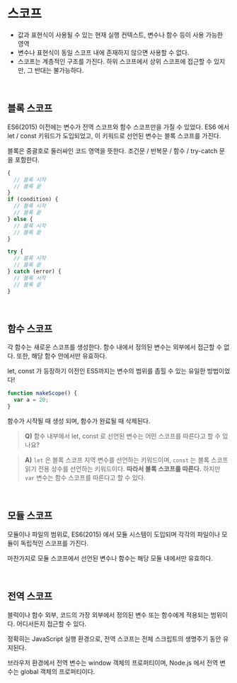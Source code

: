 # 스코프

- 값과 표현식이 사용될 수 있는 현재 실행 컨텍스트, 변수나 함수 등이 사용 가능한 영역
- 변수나 표현식이 동일 스코프 내에 존재하지 않으면 사용할 수 없다.
- 스코프는 계층적인 구조를 가진다. 하위 스코프에서 상위 스코프에 접근할 수 있지만, 그 반대는 불가능하다.

<br>

## 블록 스코프

ES6(2015) 이전에는 변수가 전역 스코프와 함수 스코프만을 가질 수 있었다. ES6 에서 let / const 키워드가 도입되었고, 이 키워드로 선언된 변수는 블록 스코프를 가진다.

블록은 중괄호로 둘러싸인 코드 영역을 뜻한다.
조건문 / 반복문 / 함수 / try-catch 문을 포함한다.

```jsx
{
  // 블록 시작
  // 블록 끝
}
if (condition) {
  // 블록 시작
  // 블록 끝
} else {
  // 블록 시작
  // 블록 끝
}
```

```jsx
try {
  // 블록 시작
  // 블록 끝
} catch (error) {
  // 블록 시작
  // 블록 끝
}
```

<br>

## 함수 스코프

각 함수는 새로운 스코프를 생성한다. 함수 내에서 정의된 변수는 외부에서 접근할 수 없다. 또한, 해당 함수 안에서만 유효하다.

let, const 가 등장하기 이전인 ES5까지는 변수의 범위를 좁힐 수 있는 유일한 방법이었다!

```jsx
function makeScope() {
  var a = 20;
}
```

함수가 시작될 때 생성 되며, 함수가 완료될 때 삭제된다.

> **Q)** 함수 내부에서 let, const 로 선언된 변수는 어떤 스코프를 따른다고 할 수 있나요?

> **A)** `let` 은 블록 스코프 지역 변수를 선언하는 키워드이며, `const` 는 블록 스코프 읽기 전용 상수를 선언하는 키워드이다. **따라서 블록 스코프를 따른다.** 하지만 `var` 변수는 함수 스코프를 따른다고 할 수 있다.

<br>

## 모듈 스코프

모듈이나 파일의 범위로, ES6(2015) 에서 모듈 시스템이 도입되며 각각의 파일이나 모듈이 독립적인 스코프를 가진다.

마찬가지로 모듈 스코프에서 선언된 변수나 함수는 해당 모듈 내에서만 유효하다.

<br>

## 전역 스코프

블럭이나 함수 외부, 코드의 가장 외부에서 정의된 변수 또는 함수에게 적용되는 범위이다. 어디서든지 접근할 수 있다.

정확히는 JavaScript 실행 환경으로, 전역 스코프는 전체 스크립트의 생명주기 동안 유지된다.

브라우저 환경에서 전역 변수는 window 객체의 프로퍼티이며, Node.js 에서 전역 변수는 global 객체의 프로퍼티이다.
